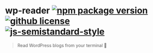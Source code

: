 # wp-reader [![npm package version](https://img.shields.io/npm/v/wp-reader.svg)](https://npm.im/wp-reader) [![github license](https://img.shields.io/github/license/vladimyr/wp-reader.svg)](https://github.com/vladimyr/wp-reader/blob/master/LICENSE) [![js-semistandard-style](https://img.shields.io/badge/code%20style-semistandard-brightgreen.svg)](https://github.com/Flet/semistandard)

>Read WordPress blogs from your terminal :tada:

